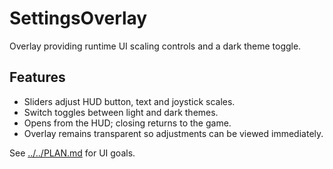 # SettingsOverlay

Overlay providing runtime UI scaling controls and a dark theme toggle.

## Features

- Sliders adjust HUD button, text and joystick scales.
- Switch toggles between light and dark themes.
- Opens from the HUD; closing returns to the game.
- Overlay remains transparent so adjustments can be viewed immediately.

See [../../PLAN.md](../../PLAN.md) for UI goals.
